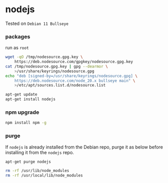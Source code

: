 # nodejs

Tested on `Debian 11 Bullseye`

### packages

run as `root`

```bash
wget -qO /tmp/nodesource.gpg.key \
    https://deb.nodesource.com/gpgkey/nodesource.gpg.key
cat /tmp/nodesource.gpg.key | gpg --dearmor \
    >/usr/share/keyrings/nodesource.gpg
echo "deb [signed-by=/usr/share/keyrings/nodesource.gpg] \
    https://deb.nodesource.com/node_20.x bullseye main" \
    >/etc/apt/sources.list.d/nodesource.list

apt-get update
apt-get install nodejs
```

### npm upgrade

```bash
npm install npm -g
```

### purge

If `nodejs` is already installed from the Debian repo, purge it as below before
installing it from the `nodejs` repo.

```bash
apt-get purge nodejs

rm -rf /usr/lib/node_modules
rm -rf /usr/local/lib/node_modules
```
